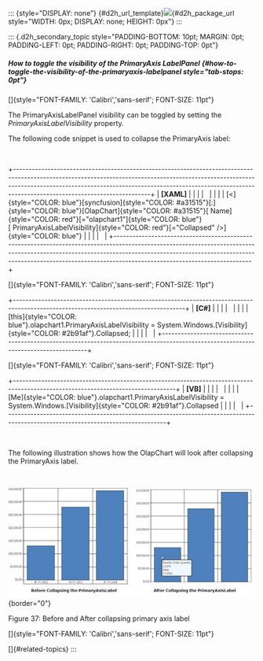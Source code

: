 ::: {style="DISPLAY: none"}
[](ms-xhelp:///?Id=d2h_url_template){#d2h_url_template}![](!package_url!){#d2h_package_url style="WIDTH: 0px; DISPLAY: none; HEIGHT: 0px"}
:::

::: {.d2h_secondary_topic style="PADDING-BOTTOM: 10pt; MARGIN: 0pt; PADDING-LEFT: 0pt; PADDING-RIGHT: 0pt; PADDING-TOP: 0pt"}
##### How to toggle the visibility of the PrimaryAxis LabelPanel {#how-to-toggle-the-visibility-of-the-primaryaxis-labelpanel style="tab-stops: 0pt"}

[]{style="FONT-FAMILY: 'Calibri','sans-serif'; FONT-SIZE: 11pt"} 

The PrimaryAxisLabelPanel visibility can be toggled by setting the *PrimaryAxisLabelVisibility* property.

The following code snippet is used to collapse the PrimaryAxis label:

 

+-------------------------------------------------------------------------------------------------------------------------------------------------------------------------------------------------------------------------------------------------------------------------------------+
| **\[XAML\]**                                                                                                                                                                                                                                                                        |
|                                                                                                                                                                                                                                                                                     |
|                                                                                                                                                                                                                                                                                     |
|                                                                                                                                                                                                                                                                                     |
| [\<]{style="COLOR: blue"}[syncfusion]{style="COLOR: #a31515"}[:]{style="COLOR: blue"}[OlapChart]{style="COLOR: #a31515"}[ Name]{style="COLOR: red"}[=\"olapchart1\"]{style="COLOR: blue"}[ PrimaryAxisLabelVisibility]{style="COLOR: red"}[=\"Collapsed\" /\>]{style="COLOR: blue"} |
|                                                                                                                                                                                                                                                                                     |
|                                                                                                                                                                                                                                                                                     |
+-------------------------------------------------------------------------------------------------------------------------------------------------------------------------------------------------------------------------------------------------------------------------------------+

[]{style="FONT-FAMILY: 'Calibri','sans-serif'; FONT-SIZE: 11pt"} 

+------------------------------------------------------------------------------------------------------------------------------------+
| **\[C#\]**                                                                                                                         |
|                                                                                                                                    |
|                                                                                                                                    |
|                                                                                                                                    |
| [this]{style="COLOR: blue"}.olapchart1.PrimaryAxisLabelVisibility = System.Windows.[Visibility]{style="COLOR: #2b91af"}.Collapsed; |
|                                                                                                                                    |
|                                                                                                                                    |
+------------------------------------------------------------------------------------------------------------------------------------+

[]{style="FONT-FAMILY: 'Calibri','sans-serif'; FONT-SIZE: 11pt"} 

+---------------------------------------------------------------------------------------------------------------------------------+
| **\[VB\]**                                                                                                                      |
|                                                                                                                                 |
|                                                                                                                                 |
|                                                                                                                                 |
| [Me]{style="COLOR: blue"}.olapchart1.PrimaryAxisLabelVisibility = System.Windows.[Visibility]{style="COLOR: #2b91af"}.Collapsed |
|                                                                                                                                 |
|                                                                                                                                 |
+---------------------------------------------------------------------------------------------------------------------------------+

 

The following illustration shows how the OlapChart will look after collapsing the PrimaryAxis label.

 

![](ImagesExt/image37_39.jpg){border="0"}

Figure 37: Before and After collapsing primary axis label

[]{style="FONT-FAMILY: 'Calibri','sans-serif'; FONT-SIZE: 11pt"} 

[]{#related-topics}
:::
